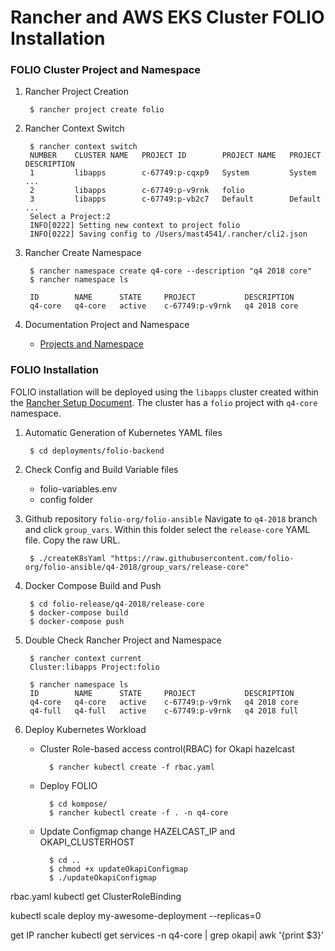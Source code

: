 # Rancher and AWS EKS Cluster FOLIO Installation

### FOLIO Cluster Project and Namespace

1. Rancher Project Creation

        $ rancher project create folio

2. Rancher Context Switch

        $ rancher context switch
        NUMBER    CLUSTER NAME   PROJECT ID        PROJECT NAME   PROJECT DESCRIPTION
        1         libapps        c-67749:p-cqxp9   System         System  ...
        2         libapps        c-67749:p-v9rnk   folio
        3         libapps        c-67749:p-vb2c7   Default        Default ...
        Select a Project:2
        INFO[0222] Setting new context to project folio
        INFO[0222] Saving config to /Users/mast4541/.rancher/cli2.json

3. Rancher Create Namespace

        $ rancher namespace create q4-core --description "q4 2018 core"
        $ rancher namespace ls

        ID        NAME      STATE     PROJECT           DESCRIPTION
        q4-core   q4-core   active    c-67749:p-v9rnk   q4 2018 core

4. Documentation Project and Namespace
    * [Projects and Namespace](https://rancher.com/docs/rancher/v2.x/en/k8s-in-rancher/projects-and-namespaces/)

### FOLIO Installation

FOLIO installation will be deployed using the `libapps` cluster created within the [Rancher Setup Document]("rancher-setup.md"). The cluster has a `folio` project with `q4-core` namespace.

1. Automatic Generation of Kubernetes YAML files

        $ cd deployments/folio-backend

2. Check Config and Build Variable files
    * folio-variables.env
    * config folder

3. Github repository `folio-org/folio-ansible`
Navigate to `q4-2018` branch and click `group_vars`. Within this folder select the `release-core` YAML file. Copy the raw URL.  

        $ ./createK8sYaml "https://raw.githubusercontent.com/folio-org/folio-ansible/q4-2018/group_vars/release-core"

3. Docker Compose Build and Push

        $ cd folio-release/q4-2018/release-core
        $ docker-compose build
        $ docker-compose push

4. Double Check Rancher Project and Namespace

        $ rancher context current
        Cluster:libapps Project:folio

        $ rancher namespace ls
        ID        NAME      STATE     PROJECT           DESCRIPTION
        q4-core   q4-core   active    c-67749:p-v9rnk   q4 2018 core
        q4-full   q4-full   active    c-67749:p-v9rnk   q4 2018 full

5. Deploy Kubernetes Workload
    * Cluster Role-based access control(RBAC) for Okapi hazelcast

            $ rancher kubectl create -f rbac.yaml

    * Deploy FOLIO

            $ cd kompose/
            $ rancher kubectl create -f . -n q4-core

    * Update Configmap change HAZELCAST_IP and OKAPI_CLUSTERHOST

            $ cd ..
            $ chmod +x updateOkapiConfigmap
            $ ./updateOkapiConfigmap


rbac.yaml
kubectl get ClusterRoleBinding

kubectl scale deploy my-awesome-deployment --replicas=0

get IP
rancher kubectl get services -n q4-core | grep okapi| awk '{print $3}'
